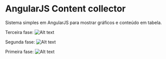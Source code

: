 # AngularJS Content collector

Sistema simples em AngularJS para mostrar gráficos e conteúdo em tabela.

Terceira fase:
![Alt text](https://github.com/ogawaryu/angularjs-content-collector/blob/master/exemplo/terceira_fase.png "Optional title")

Segunda fase:
![Alt text](https://github.com/ogawaryu/angularjs-content-collector/blob/master/exemplo/segunda_fase.png "Optional title")

Primeira fase: 
![Alt text](https://github.com/ogawaryu/angularjs-content-collector/blob/master/exemplo/exemplo_simples.png "Optional title")